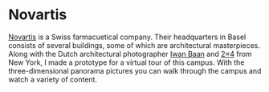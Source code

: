 <!--
  slug: novartis
  type: fortpolio
  excerpt: A virtual 3d panorama tour in HTML5/CSS3, consisting of multiple panoramas through which you navigate by space or by stories.
  excerptNl: Een virtuele 3D-panoramatour in HTML5/CSS3, bestaande uit meerdere panorama's waar je doorheen navigeert via de ruimte zelf of door een verhaal te volgen.
  categories: JavaScript, 3D, HTML/CSS
  tags: HTML, CSS, JavaScript, XML, XSLT
  clients: Novartis International AG
  collaboration: Iwan Baan, 2x4
  prizes: 
  thumbnail: novartis1.jpg
  image: novartis1.jpg
  images: novartis1.jpg, novartis2.jpg, novartis3.jpg, novartis4.jpg, novartis5.jpg
  inCv: true
  inPortfolio: true
  dateFrom: 2011-05-01
  dateTo: 2011-07-01
-->

# Novartis

<p><a href="http://www.novartis.com">Novartis</a> is a Swiss farmacuetical company. Their headquarters in Basel consists of several buildings, some of which are architectural masterpieces. Along with the Dutch architectural photographer <a href="http://www.iwan.com/">Iwan Baan</a> and <a href="http://2x4.org/">2&#215;4</a> from New York, I made a prototype for a virtual tour of this campus. With the three-dimensional panorama pictures you can walk through the campus and watch a variety of content.</p>
